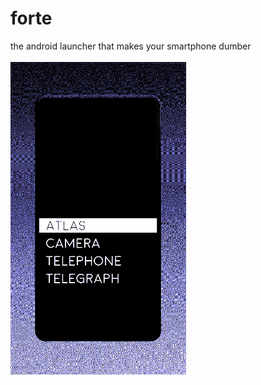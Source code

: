 # forte
the android launcher that makes your smartphone dumber
<br><br>
<img src="forte.gif" height=500>

